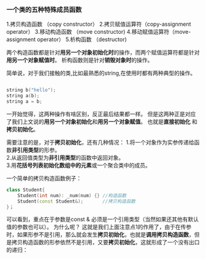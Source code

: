 ### 一个类的五种特殊成员函数
1.拷贝构造函数  （copy constructor）
2.拷贝赋值运算符（copy-assignment operator）
3.移动构造函数  （move constructor)
4.移动赋值运算符（move-assignment operator）
5.析构函数      （destructor)

两个构造函数都是针对**用另一个对象初始化时**的操作，而两个赋值运算符都是针对**用另一个对象赋值时**。
析构函数则是针对**销毁对象时**的操作。

简单说，对于我们接触的类,比如最熟悉的string,在使用时都有两种典型的操作。
```cpp

string b("hello");
string a(b);
string a = b;

```
一开始觉得，这两种操作有啥区别，反正最后结果都一样。
但是这两种正是对应了我们上文说的**用另一个对象初始化**和**用另一个对象赋值**。
也就是**直接初始化** 和 **拷贝初始化**。  

需要注意的是，对于**拷贝初始化**，还有几种情况：
1.将一个对象作为实参传递给函数**非引用类型**的形参。  
2.从返回值类型为**非引用类型**的函数中返回对象。  
3.用**花括号列表初始化数组中的元素**或一个聚合类中的成员。  

一个简单的拷贝构造函数例子：
```cpp
class Student{
    Student(int num): _num(num) {} //构造函数
    Student(const Student&);       //拷贝构造函数
}；
```
可以看到，重点在于参数是const & 必须是一个引用类型（当然如果还其他有默认值的参数也可以）。
为什么呢？
这就是我们上面注意点1的作用了，由于在传参时，如果形参不是引用，那么就会发生**拷贝初始化**，也就是**调用拷贝构造函数**，但是拷贝构造函数的形参依然不是引用，又要**拷贝初始化**，这就形成了一个没有出口的递归：
